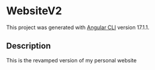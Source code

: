 # WebsiteV2

This project was generated with [Angular CLI](https://github.com/angular/angular-cli) version 17.1.1.

## Description

This is the revamped version of my personal website
